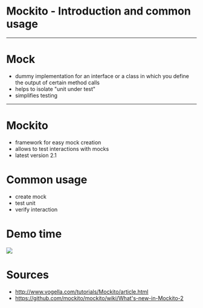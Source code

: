 # Mockito - Introduction and common usage

---

# Mock
- dummy implementation for an interface or a class in which you define the output of certain method calls
- helps to isolate "unit under test"
- simplifies testing
---
# Mockito
- framework for easy mock creation
- allows to test interactions with mocks
- latest version 2.1

# Common usage

- create mock
- test unit
- verify interaction


# Demo time
<img src="https://cdn.meme.am/instances/500x/76225583/all-the-things-mock-all-the-things.jpg"/>

# Sources

- http://www.vogella.com/tutorials/Mockito/article.html
- https://github.com/mockito/mockito/wiki/What's-new-in-Mockito-2


